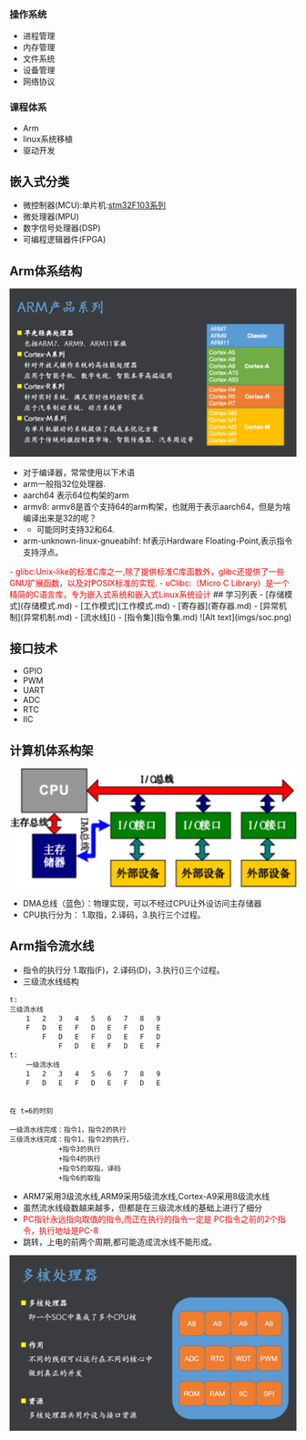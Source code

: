 ### 操作系统
- 进程管理
- 内存管理
- 文件系统
- 设备管理
- 网络协议

### 课程体系
- Arm 
- linux系统移植
- 驱动开发
## 嵌入式分类
- 微控制器(MCU):单片机:[stm32F103系列](https://www.st.com.cn/zh/microcontrollers-microprocessors/stm32f103.html)
- 微处理器(MPU)
- 数字信号处理器(DSP)
- 可编程逻辑器件(FPGA)
## Arm体系结构
![Alt text](imgs/arm.png)
- 对于编译器，常常使用以下术语
- arm一般指32位处理器.
- aarch64 表示64位构架的arm
- armv8: armv8是首个支持64的arm构架，也就用于表示aarch64，但是为啥编译出来是32的呢？
- - 可能同时支持32和64.
- arm-unknown-linux-gnueabihf: hf表示Hardware Floating-Point,表示指令支持浮点。
<font color=red>
- glibc:Unix-like的标准C库之一,除了提供标准C库函数外，glibc还提供了一些GNU扩展函数，以及对POSIX标准的实现.
- uClibc:（Micro C Library）是一个精简的C语言库，专为嵌入式系统和嵌入式Linux系统设计
</font>
## 学习列表
- [存储模式](存储模式.md)
- [工作模式](工作模式.md)
- [寄存器](寄存器.md)
- [异常机制](异常机制.md)
- [流水线]()
- [指令集](指令集.md)
![Alt text](imgs/soc.png)


## 接口技术
- GPIO
- PWM
- UART
- ADC
- RTC
- IIC

## 计算机体系构架
![Alt text](imgs/image.png)
- DMA总线（蓝色）：物理实现，可以不经过CPU让外设访问主存储器
- CPU执行分为： 1.取指，2.译码，3.执行三个过程。



## Arm指令流水线
- 指令的执行分 1.取指(F)，2.译码(D)，3.执行()三个过程。
- 三级流水线结构

```
t:
三级流水线
    1   2   3   4   5   6   7   8   9
    F   D   E   F   D   E   F   D   E
        F   D   E   F   D   E   F   D
            F   D   E   F   D   E   F
t:
    一级流水线
    1   2   3   4   5   6   7   8   9
    F   D   E   F   D   E   F   D   E


在 t=6的时刻

一级流水线完成：指令1，指令2的执行
三级流水线完成：指令1，指令2的执行，
            +指令3的执行
            +指令4的执行
            +指令5的取指，译码
            +指令6的取指
```


- ARM7采用3级流水线,ARM9采用5级流水线,Cortex-A9采用8级流水线
- 虽然流水线级数越来越多，但都是在三级流水线的基础上进行了细分
- <font color=red>PC指针永远指向取值的指令,而正在执行的指令一定是 PC指令之前的2个指令，执行地址是PC-8</font>
- 跳转，上电的前两个周期,都可能造成流水线不能形成。

![Alt text](imgs/arch.png)